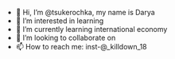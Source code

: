 - 👋 Hi, I’m @tsukerochka, my name is Darya 
- 👀 I’m interested in learning
- 🌱 I’m currently learning international economy
- 💞️ I’m looking to collaborate on 
- 📫 How to reach me: inst-@_killdown_18

<!---
tsukerochka/tsukerochka is a ✨ special ✨ repository because its `README.md` (this file) appears on your GitHub profile.
You can click the Preview link to take a look at your changes.
--->
